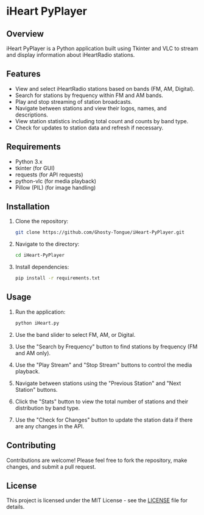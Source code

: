 # iHeart PyPlayer

## Overview
iHeart PyPlayer is a Python application built using Tkinter and VLC to stream and display information about iHeartRadio stations.

## Features
- View and select iHeartRadio stations based on bands (FM, AM, Digital).
- Search for stations by frequency within FM and AM bands.
- Play and stop streaming of station broadcasts.
- Navigate between stations and view their logos, names, and descriptions.
- View station statistics including total count and counts by band type.
- Check for updates to station data and refresh if necessary.

## Requirements
- Python 3.x
- tkinter (for GUI)
- requests (for API requests)
- python-vlc (for media playback)
- Pillow (PIL) (for image handling)

## Installation
1. Clone the repository:
   ```bash
   git clone https://github.com/Ghosty-Tongue/iHeart-PyPlayer.git
   ```
2. Navigate to the directory:
   ```bash
   cd iHeart-PyPlayer
   ```
3. Install dependencies:
   ```bash
   pip install -r requirements.txt
   ```

## Usage
1. Run the application:
   ```bash
   python iHeart.py
   ```

2. Use the band slider to select FM, AM, or Digital.
3. Use the "Search by Frequency" button to find stations by frequency (FM and AM only).
4. Use the "Play Stream" and "Stop Stream" buttons to control the media playback.
5. Navigate between stations using the "Previous Station" and "Next Station" buttons.
6. Click the "Stats" button to view the total number of stations and their distribution by band type.
7. Use the "Check for Changes" button to update the station data if there are any changes in the API.

## Contributing
Contributions are welcome! Please feel free to fork the repository, make changes, and submit a pull request.

## License

This project is licensed under the MIT License - see the [LICENSE](LICENSE) file for details.
